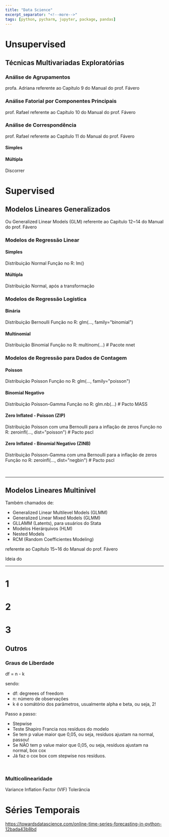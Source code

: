 ```yaml
---
title: "Data Science"
excerpt_separator: "<!--more-->"
tags: [python, pycharm, jupyter, package, pandas]
---
```


# Unsupervised

## Técnicas Multivariadas Exploratórias

### Análise de Agrupamentos

profa. Adriana
referente ao Capítulo 9 do Manual do prof. Fávero

### Análise Fatorial por Componentes Principais

prof. Rafael
referente ao Capítulo 10 do Manual do prof. Fávero

### Análise de Correspondência

prof. Rafael
referente ao Capítulo 11 do Manual do prof. Fávero

#### Simples

#### Múltipla

Discorrer

# Supervised

## Modelos Lineares Generalizados

Ou Generalized Linear Models (GLM)
referente ao Capítulo 12~14 do Manual do prof. Fávero

### Modelos de Regressão Linear

#### Simples

Distribuição Normal
Função no R: lm()

#### Múltipla

Distribuição Normal, após a transformação

### Modelos de Regressão Logística

#### Binária

Distribuição Bernoulli
Função no R: glm(..., family="binomial")

#### Multinomial

Distribuição Binomial
Função no R: multinom(...) # Pacote nnet

### Modelos de Regressão para Dados de Contagem

#### Poisson

Distribuição Poisson
Função no R: glm(..., family="poisson")

#### Binomial Negativo

Distribuição Poisson-Gamma
Função no R: glm.nb(...) # Pacto MASS

#### Zero Inflated - Poisson (ZIP)

Distribuição Poisson com uma Bernoulli para a inflação de zeros
Função no R: zeroinfl(..., dist="poisson") # Pacto pscl

#### Zero Inflated - Binomial Negativo (ZINB)

Distribuição Poisson-Gamma com uma Bernoulli para a inflação de zeros
Função no R: zeroinfl(..., dist="negbin") # Pacto pscl

<br>

---

## Modelos Lineares Multinível

Também chamados de:

- Generalized Linear Multilevel Models (GLMM)
- Generalized Linear Mixed Models (GLMM)
- GLLAMM (Latents), para usuários do Stata
- Modelos Hierárquivos (HLM)
- Nested Models
- RCM (Random Coefficientes Modeling)

referente ao Capítulo 15~16 do Manual do prof. Fávero

Ideia do

---

# 1

# 2

# 3

## Outros

### Graus de Liberdade

df = n - k

sendo:

- df: degreees of freedom
- n: número de observações
- k é o somátório dos parâmetros, usualmente alpha e beta, ou seja, 2!

Passo a passo:

- Stepwise
- Teste Shapiro Francia nos resíduos do modelo
- Se tem p value maior que 0,05, ou seja, resíduos ajustam na normal, passou!
- Se NÃO tem p value maior que 0,05, ou seja, resíduos ajustam na normal, box cox
- Já faz o cox box com stepwise nos resíduos.

<br>

### Multicolinearidade

Variance Inflation Factor (VIF)
Tolerância

# Séries Temporais
https://towardsdatascience.com/online-time-series-forecasting-in-python-12bada43b8bd